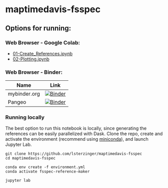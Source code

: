 # maptimedavis-fsspec

## Options for running:

### Web Browser - Google Colab:
* [01-Create_References.ipynb](https://colab.research.google.com/github/lsterzinger/maptimedavis-fsspec/blob/main/01-Create_References.ipynb)
* [02-Plotting.ipynb](https://colab.research.google.com/github/lsterzinger/maptimedavis-fsspec/blob/main/02-Plotting.ipynb)

### Web Browser - Binder:
| Name | Link |
|------|------|
| mybinder.org | [![Binder](https://mybinder.org/badge_logo.svg)](https://mybinder.org/v2/gh/lsterzinger/maptimedavis-fsspec/main)|
| Pangeo | [![Binder](https://mybinder.org/badge_logo.svg)](https://binder.pangeo.io/v2/gh/lsterzinger/maptimedavis-fsspec/main) |

### Running locally
The best option to run this notebook is locally, since generating the references can be easily parallelized with Dask. Clone the repo, create and activate the environment (recommend using [miniconda](https://docs.conda.io/en/latest/miniconda.html)), and launch Jupyter Lab. 

```
git clone https://github.com/lsterzinger/maptimedavis-fsspec
cd maptimedavis-fsspec

conda env create -f environment.yml
conda activate fsspec-reference-maker

jupyter lab
```

